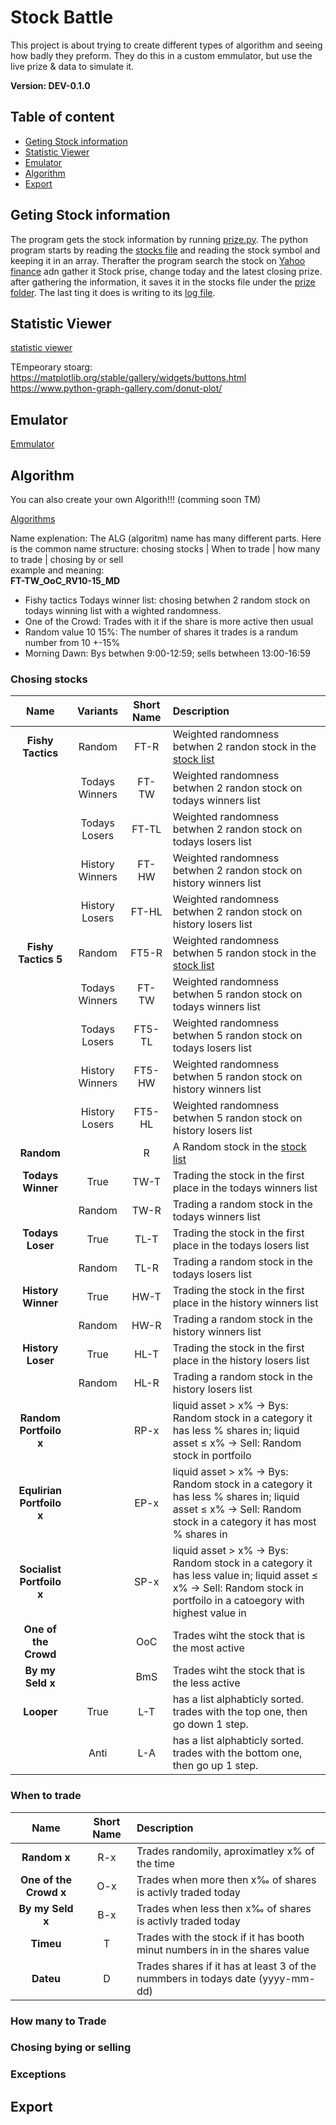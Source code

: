 # Stock Battle #
This project is about trying to create different types of algorithm and seeing how badly they preform. They do this in a custom emmulator, but use the live prize & data to simulate it.

**Version: DEV-0.1.0**

## Table of content
- [Geting Stock information](#PRZ)
- [Statistic Viewer](#STV)
- [Emulator](#EMU)
- [Algorithm](#ALG)
- [Export](#EXP)

<a name="PRZ"></a>
## Geting Stock information

The program gets the stock information by running [prize.py](./prize.py). The python program starts by reading the [stocks file](./stocks.stk) and reading the stock symbol and keeping it in an array. Therafter the program search the stock on [Yahoo finance](https://finance.yahoo.com) adn gather it Stock prise, change today and the latest closing prize. after gathering the information, it saves it in the stocks file under the [prize folder](./prize/). The last ting it does is writing to its [log file](./log/PRZ.log).

<a name="STV"></a>
## Statistic Viewer

[statistic viewer](./statView.py)

TEmpeorary stoarg:  
https://matplotlib.org/stable/gallery/widgets/buttons.html  
https://www.python-graph-gallery.com/donut-plot/  

<a name="EMU"></a>
## Emulator

[Emmulator](./statView.py)

<a name="ALG"></a>
## Algorithm

You can also create your own Algorith!!! (comming soon TM)

[Algorithms](./ALG/)

Name explenation:
The ALG (algoritm) name has many different parts. Here is the common name structure:
chosing stocks | When to trade | how many to trade | chosing by or sell  
example and meaning:  
**FT-TW_OoC_RV10-15_MD**

- Fishy tactics Todays winner list: chosing betwhen 2 random stock on todays winning list with a wighted randomness.
- One of the Crowd: Trades with it if the share is more active then usual
- Random value 10 15%: The number of shares it trades is a randum number from 10 +-15%
- Morning Dawn: Bys betwhen 9:00-12:59; sells betwheen 13:00-16:59

### Chosing stocks
| Name | Variants | Short Name | Description |
| :--: | :------: | :--------: | :---------- |
| **Fishy Tactics** | Random | FT-R | Weighted randomness betwhen 2 randon stock in the [stock list](./stocks.stk) |
| | Todays Winners | FT-TW | Weighted randomness betwhen 2 randon stock on todays winners list |
| | Todays Losers | FT-TL |  Weighted randomness betwhen 2 randon stock on todays losers list |
| | History Winners | FT-HW |  Weighted randomness betwhen 2 randon stock on history winners list |
| | History Losers | FT-HL |  Weighted randomness betwhen 2 randon stock on history losers list |
| **Fishy Tactics 5** | Random | FT5-R | Weighted randomness betwhen 5 randon stock in the [stock list](./stocks.stk) |
| | Todays Winners | FT-TW | Weighted randomness betwhen 5 randon stock on todays winners list |
| | Todays Losers | FT5-TL |  Weighted randomness betwhen 5 randon stock on todays losers list |
| | History Winners | FT5-HW |  Weighted randomness betwhen 5 randon stock on history winners list |
| | History Losers | FT5-HL |  Weighted randomness betwhen 5 randon stock on history losers list |
| **Random** | | R | A Random stock in the [stock list](./stocks.stk) |
| **Todays Winner** | True | TW-T | Trading the stock in the first place in the todays winners list |
| | Random | TW-R | Trading a random stock in the todays winners list |
| **Todays Loser** | True | TL-T | Trading the stock in the first place in the todays losers list |
| | Random | TL-R | Trading a random stock in the todays losers list |
| **History Winner** | True | HW-T | Trading the stock in the first place in the history winners list |
| | Random | HW-R | Trading a random stock in the history winners list |
| **History Loser** | True | HL-T | Trading the stock in the first place in the history losers list |
| | Random | HL-R | Trading a random stock in the history losers list |
| **Random Portfoilo x** | | RP-x | liquid asset > x% → Bys: Random stock in a category it has less % shares in; liquid asset ≤ x% → Sell: Random stock in portfoilo |
| **Equlirian Portfoilo x** | | EP-x | liquid asset > x% → Bys: Random stock in a category it has less % shares in; liquid asset ≤ x% → Sell:  Random stock in a category it has most % shares in |
| **Socialist Portfoilo x** | | SP-x | liquid asset > x% → Bys: Random stock in a category it has less value in; liquid asset ≤ x% → Sell: Random stock in portfoilo in a catoegory with highest value in|
| **One of the Crowd** | | OoC | Trades wiht the stock that is the most active |
| **By my Seld x** | | BmS | Trades wiht the stock that is the less active |
| **Looper** | True | L-T | has a list alphabticly sorted. trades with the top one, then go down 1 step. |
| | Anti | L-A | has a list alphabticly sorted. trades with the bottom one, then go up 1 step. |

### When to trade
| Name | Short Name | Description |
| :--: | :--------: | :---------- |
| **Random x** | R-x | Trades randomily, aproximatley x% of the time |
| **One of the Crowd x** | O-x | Trades when more then x‰ of shares is activly traded today |
| **By my Seld x** | B-x | Trades when less then x‰ of shares is activly traded today |
| **Timeu** | T | Trades with the stock if it has booth  minut numbers in in the shares value |
| **Dateu** | D | Trades shares if it has at least 3 of the nummbers in todays date (yyyy-mm-dd) |

### How many to Trade

### Chosing bying or selling

### Exceptions
<a name="EXP"></a>
## Export

